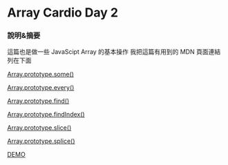 # Array Cardio Day 2

### 說明&摘要

這篇也是做一些 JavaScipt Array 的基本操作
我把這篇有用到的 MDN 頁面連結列在下面

[Array.prototype.some()](https://developer.mozilla.org/zh-CN/docs/Web/JavaScript/Reference/Global_Objects/Array/some)

[Array.prototype.every()](https://developer.mozilla.org/zh-CN/docs/Web/JavaScript/Reference/Global_Objects/Array/every)

[Array.prototype.find()](https://developer.mozilla.org/zh-CN/docs/Web/JavaScript/Reference/Global_Objects/Array/find)

[Array.prototype.findIndex()](https://developer.mozilla.org/zh-CN/docs/Web/JavaScript/Reference/Global_Objects/Array/findIndex)

[Array.prototype.slice()](https://developer.mozilla.org/zh-CN/docs/Web/JavaScript/Reference/Global_Objects/Array/slice)

[Array.prototype.splice()](https://developer.mozilla.org/zh-CN/docs/Web/JavaScript/Reference/Global_Objects/Array/splice)


[DEMO](https://darknya.github.io/JavaScript30/04%20-%20Array%20Cardio%20Day%202/index-START.html)
